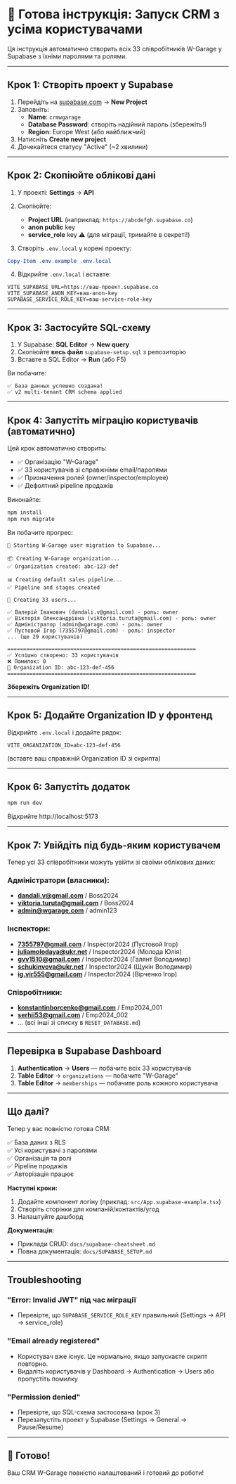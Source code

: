 # 🎯 Готова інструкція: Запуск CRM з усіма користувачами

Ця інструкція автоматично створить всіх 33 співробітників W-Garage у Supabase з їхніми паролями та ролями.

---

## Крок 1: Створіть проект у Supabase

1. Перейдіть на [supabase.com](https://supabase.com) → **New Project**
2. Заповніть:
   - **Name**: `crmwgarage`
   - **Database Password**: створіть надійний пароль (збережіть!)
   - **Region**: Europe West (або найближчий)
3. Натисніть **Create new project**
4. Дочекайтеся статусу "Active" (~2 хвилини)

---

## Крок 2: Скопіюйте облікові дані

1. У проекті: **Settings** → **API**
2. Скопіюйте:
   - **Project URL** (наприклад: `https://abcdefgh.supabase.co`)
   - **anon public** key
   - **service_role** key ⚠️ (для міграції, тримайте в секреті!)

3. Створіть `.env.local` у корені проекту:

```powershell
Copy-Item .env.example .env.local
```

4. Відкрийте `.env.local` і вставте:

```
VITE_SUPABASE_URL=https://ваш-проект.supabase.co
VITE_SUPABASE_ANON_KEY=ваш-anon-key
SUPABASE_SERVICE_ROLE_KEY=ваш-service-role-key
```

---

## Крок 3: Застосуйте SQL-схему

1. У Supabase: **SQL Editor** → **New query**
2. Скопіюйте **весь файл** `supabase-setup.sql` з репозиторію
3. Вставте в SQL Editor → **Run** (або F5)

Ви побачите:
```
✅ База данных успешно создана!
✅ v2 multi-tenant CRM schema applied
```

---

## Крок 4: Запустіть міграцію користувачів (автоматично)

Цей крок автоматично створить:
- ✅ Організацію "W-Garage"
- ✅ 33 користувачів зі справжніми email/паролями
- ✅ Призначення ролей (owner/inspector/employee)
- ✅ Дефолтний pipeline продажів

Виконайте:

```powershell
npm install
npm run migrate
```

Ви побачите прогрес:

```
🚀 Starting W-Garage user migration to Supabase...

📦 Creating W-Garage organization...
✅ Organization created: abc-123-def

📊 Creating default sales pipeline...
✅ Pipeline and stages created

👥 Creating 33 users...

✅ Валерій Іванович (dandali.v@gmail.com) - роль: owner
✅ Вікторія Олександрівна (viktoria.turuta@gmail.com) - роль: owner
✅ Адміністратор (admin@wgarage.com) - роль: owner
✅ Пустовой Ігор (7355797@gmail.com) - роль: inspector
... (ще 29 користувачів)

============================================================
✅ Успішно створено: 33 користувачів
❌ Помилок: 0
🏢 Organization ID: abc-123-def-456
============================================================
```

**Збережіть Organization ID!**

---

## Крок 5: Додайте Organization ID у фронтенд

Відкрийте `.env.local` і додайте рядок:

```
VITE_ORGANIZATION_ID=abc-123-def-456
```

(вставте ваш справжній Organization ID зі скрипта)

---

## Крок 6: Запустіть додаток

```powershell
npm run dev
```

Відкрийте http://localhost:5173

---

## Крок 7: Увійдіть під будь-яким користувачем

Тепер усі 33 співробітники можуть увійти зі своїми облікових даних:

### Адміністратори (власники):
- **dandali.v@gmail.com** / Boss2024
- **viktoria.turuta@gmail.com** / Boss2024
- **admin@wgarage.com** / admin123

### Інспектори:
- **7355797@gmail.com** / Inspector2024 (Пустовой Ігор)
- **juliamolodaya@ukr.net** / Inspector2024 (Молода Юлія)
- **gvv1510@gmail.com** / Inspector2024 (Галянт Володимир)
- **schukinvova@ukr.net** / Inspector2024 (Щукін Володимир)
- **ig.vir555@gmail.com** / Inspector2024 (Вірченко Ігор)

### Співробітники:
- **konstantinborcenko@gmail.com** / Emp2024_001
- **serhii53@gmail.com** / Emp2024_002
- ... (всі інші зі списку в `RESET_DATABASE.md`)

---

## Перевірка в Supabase Dashboard

1. **Authentication** → **Users** — побачите всіх 33 користувачів
2. **Table Editor** → `organizations` — побачите "W-Garage"
3. **Table Editor** → `memberships` — побачите роль кожного користувача

---

## Що далі?

Тепер у вас повністю готова CRM:

✅ База даних з RLS  
✅ Усі користувачі з паролями  
✅ Організація та ролі  
✅ Pipeline продажів  
✅ Авторізація працює  

**Наступні кроки:**
1. Додайте компонент логіну (приклад: `src/App.supabase-example.tsx`)
2. Створіть сторінки для компаній/контактів/угод
3. Налаштуйте дашборд

**Документація:**
- Приклади CRUD: `docs/supabase-cheatsheet.md`
- Повна документація: `docs/SUPABASE_SETUP.md`

---

## Troubleshooting

### "Error: Invalid JWT" під час міграції
- Перевірте, що `SUPABASE_SERVICE_ROLE_KEY` правильний (Settings → API → service_role)

### "Email already registered"
- Користувач вже існує. Це нормально, якщо запускаєте скрипт повторно.
- Видаліть користувачів у Dashboard → Authentication → Users або пропустіть помилку

### "Permission denied"
- Перевірте, що SQL-схема застосована (крок 3)
- Перезапустіть проект у Supabase (Settings → General → Pause/Resume)

---

## 🎉 Готово!

Ваш CRM W-Garage повністю налаштований і готовий до роботи!
